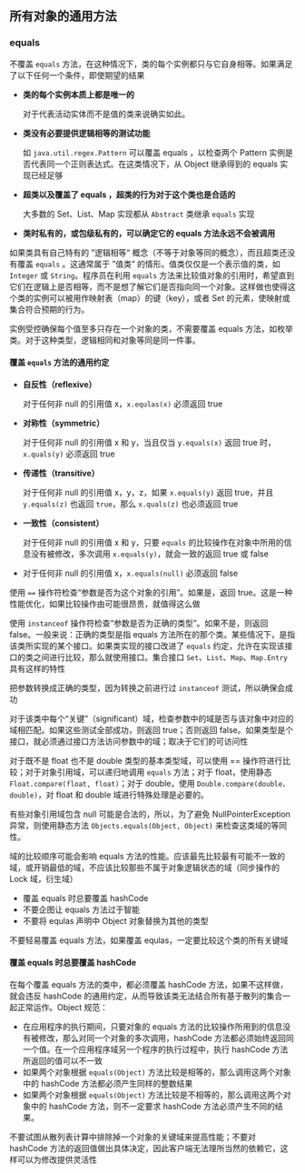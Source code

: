 ## 所有对象的通用方法

### equals

不覆盖 `equals` 方法，在这种情况下，类的每个实例都只与它自身相等。如果满足了以下任何一个条件，即使期望的结果 

* **类的每个实例本质上都是唯一的**

  对于代表活动实体而不是值的类来说确实如此。

* **类没有必要提供逻辑相等的测试功能**

  如 `java.util.regex.Pattern` 可以覆盖 equals ，以检查两个 Pattern 实例是否代表同一个正则表达式。在这类情况下，从 Object 继承得到的 equals 实现已经足够

* **超类以及覆盖了 equals ，超类的行为对于这个类也是合适的**

  大多数的 Set、List、Map 实现都从 `Abstract` 类继承 `equals` 实现

* **类时私有的，或包级私有的，可以确定它的 equals 方法永远不会被调用**

如果类具有自己特有的 ”逻辑相等“ 概念（不等于对象等同的概念），而且超类还没有覆盖 `equals` 。这通常属于 ”值类” 的情形。值类仅仅是一个表示值的类，如 `Integer` 或 `String`。程序员在利用 `equals` 方法来比较值对象的引用时，希望直到它们在逻辑上是否相等，而不是想了解它们是否指向同一个对象。这样做也使得这个类的实例可以被用作映射表（map）的键（key），或者 Set 的元素，使映射或集合符合预期的行为。

实例受控确保每个值至多只存在一个对象的类，不需要覆盖 equals 方法，如枚举类。对于这种类型，逻辑相同和对象等同是同一件事。

#### 覆盖 `equals` 方法的通用约定

* **自反性（reflexive）**

  对于任何非 null 的引用值 x，`x.equlas(x)` 必须返回 true

* **对称性（symmetric）**

  对于任何非 null 的引用值 x 和 y，当且仅当 `y.equals(x)` 返回 true 时，`x.quals(y)` 必须返回 true

* **传递性（transitive）**

  对于任何非 null 的引用值 x，y，z，如果 `x.equals(y)` 返回 true，并且 `y.equals(z)` 也返回 `true`，那么 `x.quals(z)` 也必须返回 true

* **一致性（consistent）**

  对于任何非 null 的引用值 x 和 y，只要 `equals` 的比较操作在对象中所用的信息没有被修改，多次调用 `x.equals(y)`，就会一致的返回 true 或 false

* 对于任何非 null 的引用值 x，`x.equals(null)` 必须返回 false

使用 `==` 操作符检查“参数是否为这个对象的引用”。如果是，返回 true。这是一种性能优化，如果比较操作由可能很昂贵，就值得这么做

使用 `instanceof` 操作符检查“参数是否为正确的类型”。如果不是，则返回 false。一般来说：正确的类型是指 equals 方法所在的那个类。某些情况下，是指该类所实现的某个接口。如果类实现的接口改进了 `equals` 约定，允许在实现该接口的类之间进行比较，那么就使用接口。集合接口 `Set`、`List`、`Map`、`Map.Entry` 具有这样的特性

把参数转换成正确的类型，因为转换之前进行过 `instanceof` 测试，所以确保会成功

对于该类中每个“关键”（significant）域，检查参数中的域是否与该对象中对应的域相匹配。如果这些测试全部成功，则返回 true；否则返回 false。如果类型是个接口，就必须通过接口方法访问参数中的域；取决于它们的可访问性

对于既不是 float 也不是 double 类型的基本类型域，可以使用 == 操作符进行比较；对于对象引用域，可以递归地调用 `equals` 方法；对于 float，使用静态 `Float.compare(float, float)`；对于 double，使用 `Double.compare(double，double)`，对 float 和 double 域进行特殊处理是必要的。

有些对象引用域包含 null 可能是合法的，所以，为了避免 NullPointerException 异常，则使用静态方法 `Objects.equals(Object, Object)` 来检查这类域的等同性。

域的比较顺序可能会影响 equals 方法的性能。应该最先比较最有可能不一致的域，或开销最低的域，不应该比较那些不属于对象逻辑状态的域（同步操作的 Lock 域，衍生域）

* 覆盖 equals 时总要覆盖 hashCode
* 不要企图让 equals 方法过于智能
* 不要将 equlas 声明中 Object 对象替换为其他的类型

不要轻易覆盖 equals 方法，如果覆盖 equlas，一定要比较这个类的所有关键域

#### 覆盖 equals 时总要覆盖 hashCode

在每个覆盖 equals 方法的类中，都必须覆盖 hashCode 方法，如果不这样做，就会违反 hashCode 的通用约定，从而导致该类无法结合所有基于散列的集合一起正常运作。Object 规范：

* 在应用程序的执行期间，只要对象的 equals 方法的比较操作所用到的信息没有被修改，那么对同一个对象的多次调用，hashCode 方法都必须始终返回同一个值。在一个应用程序域另一个程序的执行过程中，执行 hashCode 方法所返回的值可以不一致
* 如果两个对象根据 `equals(Object)` 方法比较是相等的，那么调用这两个对象中的 hashCode 方法都必须产生同样的整数结果
* 如果两个对象根据 `equals(Object)` 方法比较是不相等的，那么调用这两个对象中的 hashCode 方法，则不一定要求 hashCode 方法必须产生不同的结果。

不要试图从散列表计算中排除掉一个对象的关键域来提高性能；不要对 hashCode 方法的返回值做出具体决定，因此客户端无法理所当然的依赖它，这样可以为修改提供灵活性